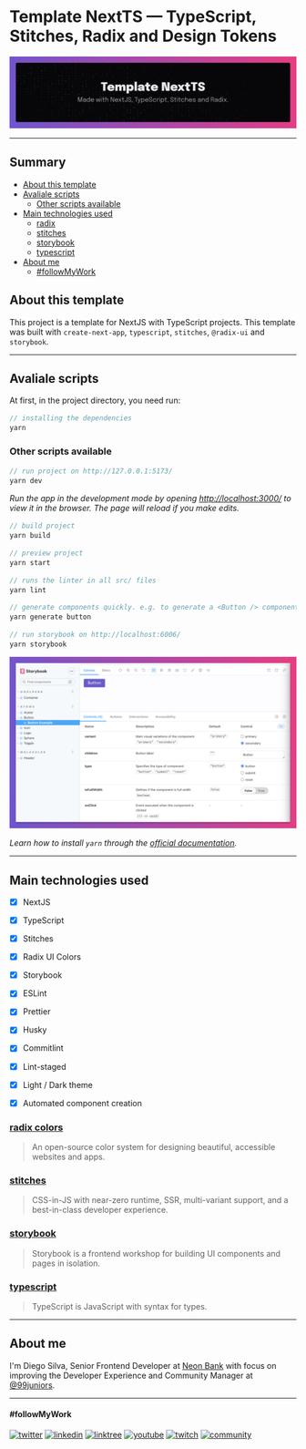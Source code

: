 # Template NextTS — TypeScript, Stitches, Radix and Design Tokens

<img src="./public/assets/images/template-cover.png" />

---
## Summary

  - [About this template](#about-this-template)
  - [Avaliale scripts](#avaliale-scripts)
    - [Other scripts available](#other-scripts-available)
  - [Main technologies used](#main-technologies-used)
    - [radix](#radix)
    - [stitches](#stitches)
    - [storybook](#storybook)
    - [typescript](#typescript)
  - [About me](#about-me)
      - [#followMyWork](#followmywork)

## About this template

This project is a template for NextJS with TypeScript projects. This template was built with `create-next-app`, `typescript`, `stitches`, `@radix-ui` and `storybook`.

---

## Avaliale scripts

At first, in the project directory, you need run:

```jsx
// installing the dependencies
yarn
```

### Other scripts available

```jsx
// run project on http://127.0.0.1:5173/
yarn dev
```

_Run the app in the development mode by opening [ http://localhost:3000/]( http://localhost:3000/) to view it in the browser. The page will reload if you make edits._

```jsx
// build project
yarn build
```

```jsx
// preview project
yarn start
```
```jsx
// runs the linter in all src/ files
yarn lint
```

```jsx
// generate components quickly. e.g. to generate a <Button /> component, run:
yarn generate button
```

```jsx
// run storybook on http://localhost:6006/
yarn storybook
```
<img src="./public/assets/images/storybook.png" />

_Learn how to install `yarn` through the [official documentation](https://yarnpkg.com/)._

---

## Main technologies used

- [x] NextJS
- [x] TypeScript
- [x] Stitches
- [x] Radix UI Colors
- [x] Storybook
- [x] ESLint
- [x] Prettier
- [x] Husky
- [x] Commitlint
- [x] Lint-staged
- [x] Light / Dark theme
- [x] Automated component creation


### [radix colors](https://www.radix-ui.com/colors)
> An open-source color system for designing beautiful, accessible websites and apps.

### [stitches](https://stitches.dev/)
> CSS-in-JS with near-zero runtime, SSR, multi-variant support, and a best-in-class developer experience.

### [storybook](https://storybook.js.org/)
> Storybook is a frontend workshop for building UI components and pages in isolation.

### [typescript](https://www.typescriptlang.org/)
> TypeScript is JavaScript with syntax for types.

---

## About me

I'm Diego Silva, Senior Frontend Developer at [Neon Bank](https://neon.com.br/) with focus on improving the Developer Experience and Community Manager at [@99juniors](https://github.com/99juniors).

---

#### #followMyWork

[![twitter](https://img.shields.io/badge/twitter-@diegosilvatech-00acee?style=for-the-badge&logo=twitter)](https://twitter.com/diegosilvatech)
[![linkedin](https://img.shields.io/badge/linkedin-@diegosilvatech-0e76a8?style=for-the-badge&logo=linkedin&logoColor=%230e76a8)](https://linkedin.com/in/diegosilvatech)
[![linktree](https://img.shields.io/badge/linktree-@diegosilvatech-11c76f?style=for-the-badge&logo=linktree)](https://linktr.ee/diegosilvatech)
[![youtube](https://img.shields.io/badge/youtube-@diegosilvatech-cc0000?style=for-the-badge&logo=youtube&logoColor=%23cc0000)](https://www.youtube.com/channel/UCECVV8ODiaQtur7EyS73i1g/videos)
[![twitch](https://img.shields.io/badge/twitch-@diegosilvatech-6441a5?style=for-the-badge&logo=twitch)](https://www.twitch.tv/diegosilvatech)
[![community](https://img.shields.io/badge/community-@99juniors-5865f2?style=for-the-badge&logo=discord&logoColor=%235865f2)](https://discord.com/invite/P5YmPENeqd)